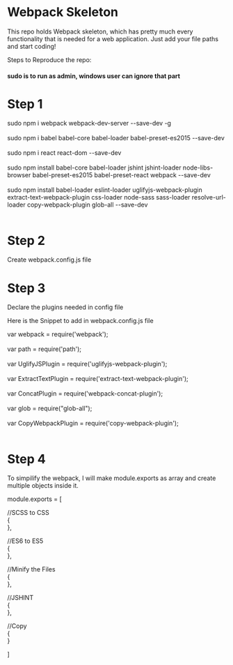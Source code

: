 # Webpack Skeleton
This repo holds Webpack skeleton, which has pretty much every functionality that is needed for a web application. Just add your file paths and start coding!

Steps to Reproduce the repo:<br />

#### sudo is to run as admin, windows user can ignore that part<br />

# Step 1
sudo npm i webpack webpack-dev-server --save-dev -g<br />
<br />
sudo npm i babel babel-core babel-loader babel-preset-es2015 --save-dev<br />
<br />
sudo npm i react react-dom --save-dev<br />
<br />
sudo npm install babel-core babel-loader jshint jshint-loader node-libs-browser babel-preset-es2015 babel-preset-react webpack  --save-dev<br />
<br />
sudo npm install babel-loader eslint-loader uglifyjs-webpack-plugin extract-text-webpack-plugin css-loader node-sass sass-loader resolve-url-loader copy-webpack-plugin glob-all --save-dev<br />
<br />

# Step 2
Create webpack.config.js file

# Step 3
Declare the plugins needed in config file

Here is the Snippet to add in webpack.config.js file

var webpack = require('webpack');<br />
<br />
var path = require('path');<br />
<br />
var UglifyJSPlugin = require('uglifyjs-webpack-plugin');<br />
<br />
var ExtractTextPlugin = require('extract-text-webpack-plugin');<br />
<br />
var ConcatPlugin = require('webpack-concat-plugin');<br />
<br />
var glob = require("glob-all");<br />
<br />
var CopyWebpackPlugin = require('copy-webpack-plugin');<br />
<br />

# Step 4
To simpilify the webpack, I will make module.exports as array and create multiple objects inside it.<br />

module.exports = [<br />

//SCSS to CSS<br />
{
<br />
},<br />

//ES6 to ES5<br />
{
<br />
},<br />

//Minify the Files<br />
{
<br />
},<br />

//JSHINT<br />
{
<br />
},<br />

//Copy<br />
{
<br />
}<br />

]<br />
